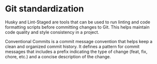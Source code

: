 # Git standardization

Husky and Lint-Staged are tools that can be used to run linting and code formatting scripts before committing changes to Git. This helps maintain code quality and style consistency in a project.

Conventional Commits is a commit message convention that helps keep a clean and organized commit history. It defines a pattern for commit messages that includes a prefix indicating the type of change (feat, fix, chore, etc.) and a concise description of the change.
